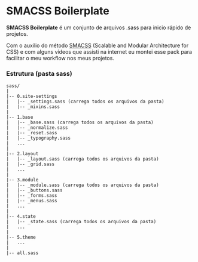 # SMACSS Boilerplate

**SMACSS Boilerplate** é um conjunto de arquivos .sass para inicio rápido de projetos.

Com o auxilio do método [SMACSS](http://smacss.com/) (Scalable and Modular Architecture for CSS) e com alguns vídeos que assisti na internet eu montei esse pack para facilitar o meu workflow nos meus projetos.

### Estrutura (pasta sass)

```
sass/
|
|-- 0.site-settings
|   |-- _settings.sass (carrega todos os arquivos da pasta)
|   |-- _mixins.sass
|
|-- 1.base
|   |-- _base.sass (carrega todos os arquivos da pasta)
|   |-- _normalize.sass
|   |-- _reset.sass
|   |-- _typography.sass
|   ...
|
|-- 2.layout
|   |-- _layout.sass (carrega todos os arquivos da pasta)
|   |-- _grid.sass
|   ...
|
|-- 3.module
|   |-- _module.sass (carrega todos os arquivos da pasta)
|   |-- _buttons.sass
|   |-- _forms.sass
|   |-- _menus.sass
|   ...
|
|-- 4.state
|   |-- _state.sass (carrega todos os arquivos da pasta)
|   ...
|
|-- 5.theme
|   ...
|
|-- all.sass            		
```